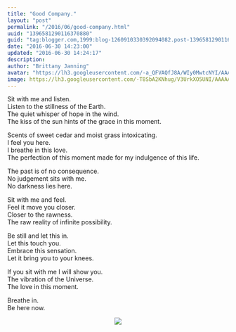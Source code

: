 ```yaml
---
title: "Good Company."
layout: "post"
permalink: "/2016/06/good-company.html"
uuid: "1396581290116370880"
guid: "tag:blogger.com,1999:blog-1260910330392094082.post-1396581290116370880"
date: "2016-06-30 14:23:00"
updated: "2016-06-30 14:24:17"
description:
author: "Brittany Janning"
avatar: "https://lh3.googleusercontent.com/-a_QFVAQfJ8A/WIy0MwtcNYI/AAAAAAAAAYU/MjTQjocbF6Q/s640/IMG_20170126_093835_269.jpg"
image: https://lh3.googleusercontent.com/-T8SbA2KNhug/V3UrkXO5UNI/AAAAAAAAAQc/2ySyo9VoGRU/s640/20160629_121315.jpg
---
```


<div class="css-full-post-content js-full-post-content">
<p dir="ltr">Sit with me and listen.<br>Listen to the stillness of the Earth.<br>The quiet whisper of hope in the wind.<br>The kiss of the sun hints of the grace in this moment. </p><p dir="ltr">Scents of sweet cedar and moist grass intoxicating.<br>I feel you here.<br>I breathe in this love.<br>The perfection of this moment made for my indulgence of this life.</p><p dir="ltr">The past is of no consequence.<br>No judgement sits with me.<br>No darkness lies here.</p><p dir="ltr">Sit with me and feel.<br>Feel it move you closer.<br>Closer to the rawness.<br>The raw reality of infinite possibility. </p><p dir="ltr">Be still and let this in.<br>Let this touch you.<br>Embrace this sensation. <br>Let it bring you to your knees.</p><p dir="ltr">If you sit with me I will show you.<br>The vibration of the Universe.<br>The love in this moment. </p><p dir="ltr">Breathe in.<br>Be here now.</p><div class="separator" style="clear: both; text-align: center;"> <a href="https://lh3.googleusercontent.com/-T8SbA2KNhug/V3UrkXO5UNI/AAAAAAAAAQc/2ySyo9VoGRU/s1600/20160629_121315.jpg" imageanchor="1" style="margin-left: 1em; margin-right: 1em;"> <img border="0" src="https://lh3.googleusercontent.com/-T8SbA2KNhug/V3UrkXO5UNI/AAAAAAAAAQc/2ySyo9VoGRU/s640/20160629_121315.jpg"> </a> </div>
</div>
